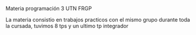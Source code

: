 Materia programación 3 UTN FRGP

La materia consistio en trabajos practicos con el mismo grupo durante toda la cursada, tuvimos 8 tps y un ultimo tp integrador 


